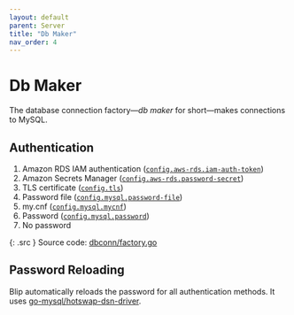 ```yaml
---
layout: default
parent: Server
title: "Db Maker"
nav_order: 4
---
```


# Db Maker

The database connection factory&mdash;_db maker_ for short&mdash;makes connections to MySQL.

## Authentication

1. Amazon RDS IAM authentication ([`config.aws-rds.iam-auth-token`](../config/config-file#iam-auth-token))
1. Amazon Secrets Manager ([`config.aws-rds.password-secret`](../config/config-file#password-secret))
1. TLS certificate ([`config.tls`](../config/config-file#tls))
1. Password file ([`config.mysql.password-file`](../config/config-file#password-file))
1. my.cnf ([`config.mysql.mycnf`](../config/config-file#mycnf))
1. Password ([`config.mysql.password`](../config/config-file#password))
1. No password

{: .src }
Source code: [dbconn/factory.go](https://github.com/cashapp/blip/blob/main/dbconn/factory.go)

## Password Reloading

Blip automatically reloads the password for all authentication methods.
It uses [go-mysql/hotswap-dsn-driver](https://github.com/go-mysql/hotswap-dsn-driver).
